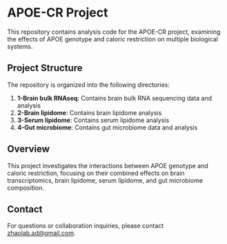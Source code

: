 # APOE-CR Project

This repository contains analysis code for the APOE-CR project, examining the effects of APOE genotype and caloric restriction on multiple biological systems.

## Project Structure

The repository is organized into the following directories:

1. **1-Brain bulk RNAseq**: Contains brain bulk RNA sequencing data and analysis
2. **2-Brain lipidome**: Contains brain lipidome analysis
3. **3-Serum lipidome**: Contains serum lipidome analysis
4. **4-Gut microbiome**: Contains gut microbiome data and analysis

## Overview

This project investigates the interactions between APOE genotype and caloric restriction, focusing on their combined effects on brain transcriptomics, brain lipidome, serum lipidome, and gut microbiome composition.

## Contact

For questions or collaboration inquiries, please contact [zhaolab.ad@gmail.com](mailto:zhaolab.ad@gmail.com).